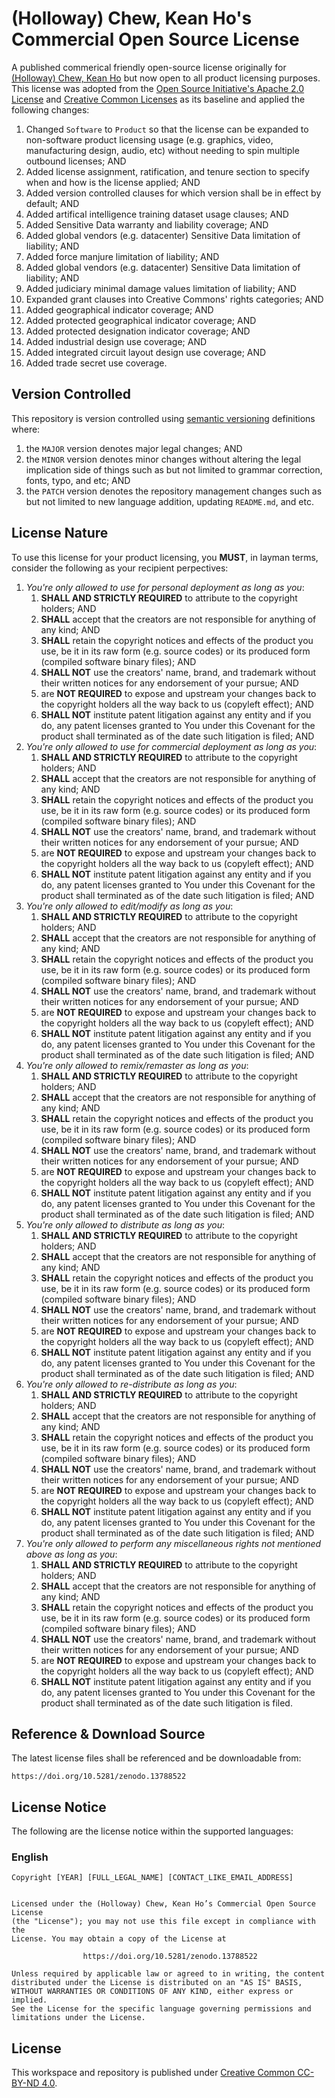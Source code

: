 # (Holloway) Chew, Kean Ho's Commercial Open Source License

A published commerical friendly open-source license originally for
[(Holloway) Chew, Kean Ho](https://github.com/ChewKeanHo) but now open to all
product licensing purposes. This license was adopted from the
[Open Source Initiative's Apache 2.0 License](https://opensource.org/license/apache-2-0)
and [Creative Common Licenses](https://creativecommons.org/)
as its baseline and applied the following changes:

1. Changed `Software` to `Product` so that the license can be expanded to
   non-software product licensing usage (e.g. graphics, video, manufacturing
   design, audio, etc) without needing to spin multiple outbound licenses; AND
2. Added license assignment, ratification, and tenure section to specify when
   and how is the license applied; AND
3. Added version controlled clauses for which version shall be in effect by
   default; AND
4. Added artifical intelligence training dataset usage clauses; AND
5. Added Sensitive Data warranty and liability coverage; AND
6. Added global vendors (e.g. datacenter) Sensitive Data limitation of
   liability; AND
7. Added force manjure limitation of liability; AND
8. Added global vendors (e.g. datacenter) Sensitive Data limitation of
   liability; AND
9. Added judiciary minimal damage values limitation of liability; AND
10. Expanded grant clauses into Creative Commons' rights categories; AND
11. Added geographical indicator coverage; AND
12. Added protected geographical indicator coverage; AND
13. Added protected designation indicator coverage; AND
14. Added industrial design use coverage; AND
15. Added integrated circuit layout design use coverage; AND
16. Added trade secret use coverage.




## Version Controlled

This repository is version controlled using
[semantic versioning](https://semver.org/) definitions where:

1. the `MAJOR` version denotes major legal changes; AND
2. the `MINOR` version denotes minor changes without altering the legal
   implication side of things such as but not limited to grammar correction,
   fonts, typo, and etc; AND
3. the `PATCH` version denotes the repository management changes such as but
   not limited to new language addition, updating `README.md`, and etc.




## License Nature

To use this license for your product licensing, you **MUST**, in layman terms,
consider the following as your recipient perpectives:

1. *You're only allowed to use for personal deployment as long as you*:
   1. **SHALL AND STRICTLY REQUIRED** to attribute to the copyright holders; AND
   2. **SHALL** accept that the creators are not responsible for anything of
      any kind; AND
   3. **SHALL** retain the copyright notices and effects of the product you
      use, be it in its raw form (e.g. source codes) or its produced form
      (compiled software binary files); AND
   4. **SHALL NOT** use the creators' name, brand, and trademark without their
      written notices for any endorsement of your pursue; AND
   5. are **NOT REQUIRED** to expose and upstream your changes back to the
      copyright holders all the way back to us (copyleft effect); AND
   6. **SHALL NOT** institute patent litigation against any entity and if you
      do, any patent licenses granted to You under this Covenant for the product
      shall terminated as of the date such litigation is filed; AND
2. *You're only allowed to use for commercial deployment as long as you*:
   1. **SHALL AND STRICTLY REQUIRED** to attribute to the copyright holders; AND
   2. **SHALL** accept that the creators are not responsible for anything of
      any kind; AND
   3. **SHALL** retain the copyright notices and effects of the product you
      use, be it in its raw form (e.g. source codes) or its produced form
      (compiled software binary files); AND
   4. **SHALL NOT** use the creators' name, brand, and trademark without their
      written notices for any endorsement of your pursue; AND
   5. are **NOT REQUIRED** to expose and upstream your changes back to the
      copyright holders all the way back to us (copyleft effect); AND
   6. **SHALL NOT** institute patent litigation against any entity and if you
      do, any patent licenses granted to You under this Covenant for the product
      shall terminated as of the date such litigation is filed; AND
3. *You're only allowed to edit/modify as long as you*:
   1. **SHALL AND STRICTLY REQUIRED** to attribute to the copyright holders; AND
   2. **SHALL** accept that the creators are not responsible for anything of
      any kind; AND
   3. **SHALL** retain the copyright notices and effects of the product you
      use, be it in its raw form (e.g. source codes) or its produced form
      (compiled software binary files); AND
   4. **SHALL NOT** use the creators' name, brand, and trademark without their
      written notices for any endorsement of your pursue; AND
   5. are **NOT REQUIRED** to expose and upstream your changes back to the
      copyright holders all the way back to us (copyleft effect); AND
   6. **SHALL NOT** institute patent litigation against any entity and if you
      do, any patent licenses granted to You under this Covenant for the product
      shall terminated as of the date such litigation is filed; AND
4. *You're only allowed to remix/remaster as long as you*:
   1. **SHALL AND STRICTLY REQUIRED** to attribute to the copyright holders; AND
   2. **SHALL** accept that the creators are not responsible for anything of
      any kind; AND
   3. **SHALL** retain the copyright notices and effects of the product you
      use, be it in its raw form (e.g. source codes) or its produced form
      (compiled software binary files); AND
   4. **SHALL NOT** use the creators' name, brand, and trademark without their
      written notices for any endorsement of your pursue; AND
   5. are **NOT REQUIRED** to expose and upstream your changes back to the
      copyright holders all the way back to us (copyleft effect); AND
   6. **SHALL NOT** institute patent litigation against any entity and if you
      do, any patent licenses granted to You under this Covenant for the product
      shall terminated as of the date such litigation is filed; AND
5. *You're only allowed to distribute as long as you*:
   1. **SHALL AND STRICTLY REQUIRED** to attribute to the copyright holders; AND
   2. **SHALL** accept that the creators are not responsible for anything of
      any kind; AND
   3. **SHALL** retain the copyright notices and effects of the product you
      use, be it in its raw form (e.g. source codes) or its produced form
      (compiled software binary files); AND
   4. **SHALL NOT** use the creators' name, brand, and trademark without their
      written notices for any endorsement of your pursue; AND
   5. are **NOT REQUIRED** to expose and upstream your changes back to the
      copyright holders all the way back to us (copyleft effect); AND
   6. **SHALL NOT** institute patent litigation against any entity and if you
      do, any patent licenses granted to You under this Covenant for the product
      shall terminated as of the date such litigation is filed; AND
6. *You're only allowed to re-distribute as long as you*:
   1. **SHALL AND STRICTLY REQUIRED** to attribute to the copyright holders; AND
   2. **SHALL** accept that the creators are not responsible for anything of
      any kind; AND
   3. **SHALL** retain the copyright notices and effects of the product you
      use, be it in its raw form (e.g. source codes) or its produced form
      (compiled software binary files); AND
   4. **SHALL NOT** use the creators' name, brand, and trademark without their
      written notices for any endorsement of your pursue; AND
   5. are **NOT REQUIRED** to expose and upstream your changes back to the
      copyright holders all the way back to us (copyleft effect); AND
   6. **SHALL NOT** institute patent litigation against any entity and if you
      do, any patent licenses granted to You under this Covenant for the product
      shall terminated as of the date such litigation is filed; AND
7. *You're only allowed to perform any miscellaneous rights not mentioned above
   as long as you*:
   1. **SHALL AND STRICTLY REQUIRED** to attribute to the copyright holders; AND
   2. **SHALL** accept that the creators are not responsible for anything of
      any kind; AND
   3. **SHALL** retain the copyright notices and effects of the product you
      use, be it in its raw form (e.g. source codes) or its produced form
      (compiled software binary files); AND
   4. **SHALL NOT** use the creators' name, brand, and trademark without their
      written notices for any endorsement of your pursue; AND
   5. are **NOT REQUIRED** to expose and upstream your changes back to the
      copyright holders all the way back to us (copyleft effect); AND
   6. **SHALL NOT** institute patent litigation against any entity and if you
      do, any patent licenses granted to You under this Covenant for the product
      shall terminated as of the date such litigation is filed.




## Reference & Download Source

The latest license files shall be referenced and be downloadable from:

```
https://doi.org/10.5281/zenodo.13788522
```




## License Notice

The following are the license notice within the supported languages:

### English

```
Copyright [YEAR] [FULL_LEGAL_NAME] [CONTACT_LIKE_EMAIL_ADDRESS]


Licensed under the (Holloway) Chew, Kean Ho’s Commercial Open Source License
(the "License"); you may not use this file except in compliance with the
License. You may obtain a copy of the License at

                https://doi.org/10.5281/zenodo.13788522

Unless required by applicable law or agreed to in writing, the content
distributed under the License is distributed on an "AS IS" BASIS,
WITHOUT WARRANTIES OR CONDITIONS OF ANY KIND, either express or implied.
See the License for the specific language governing permissions and
limitations under the License.
```




## License

This workspace and repository is published under
[Creative Common CC-BY-ND 4.0](https://creativecommons.org/licenses/by-nd/4.0/legalcode.en).
